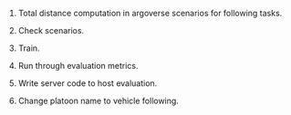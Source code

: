 

1) Total distance computation in argoverse scenarios for following tasks.

4) Check scenarios.

5) Train.

6) Run through evaluation metrics.

9) Write server code to host evaluation.

12) Change platoon name to vehicle following.
